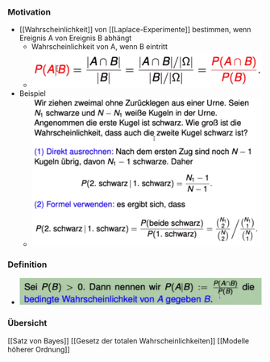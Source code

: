 ### Motivation
+ [[Wahrscheinlichkeit]] von [[Laplace-Experimente]] bestimmen, wenn Ereignis A von Ereignis B abhängt
	+ Wahrscheinlichkeit von A, wenn B eintritt
	+ ![](Pasted%20image%2020221111175849.png)
+ Beispiel
	+ ![](Pasted%20image%2020221111180138.png)

### Definition
+ ![](Pasted%20image%2020221111180644.png)

### Übersicht
[[Satz von Bayes]]
[[Gesetz der totalen Wahrscheinlichkeiten]]
[[Modelle höherer Ordnung]]